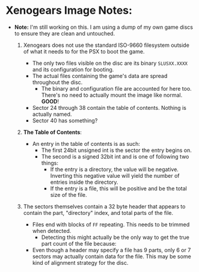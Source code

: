 # Xenogears Image Notes:
* **Note:** I'm still working on this. I am using a dump of my own game discs to ensure they are clean and untouched.

    1. Xenogears does not use the standard ISO-9660 filesystem outside of what it needs to for the PSX to boot the game.
        * The only two files visible on the disc are its binary `SLUSXX.XXXX` and its configuration for booting.
        * The actual files containing the game's data are spread throughout the disc.
            * The binary and configuration file are accounted for here too. There's no need to actually mount the image like normal. **GOOD**!
        * Sector 24 through 38 contain the table of contents. Nothing is actually named.
        * Sector 40 has something?

    2. **The Table of Contents**:
        * An entry in the table of contents is as such:
            * The first 24bit unsigned int is the sector the entry begins on.
            * The second is a signed 32bit int and is one of following two things:
                * If the entry is a directory, the value will be negative. Inverting this negative value will yield the number of entries inside the directory.
                * If the entry is a file, this will be positive and be the total size of the file.


    3. The sectors themselves contain a 32 byte header that appears to contain the part, "directory" index, and total parts of the file.
        * Files end with blocks of `FF` repeating. This needs to be trimmed when detected.
            * Detecting this might actually be the only way to get the true part count of the file because:
        * Even though a header may specify a file has 9 parts, only 6 or 7 sectors may actually contain data for the file. This may be some kind of alignment strategy for the disc.

    

